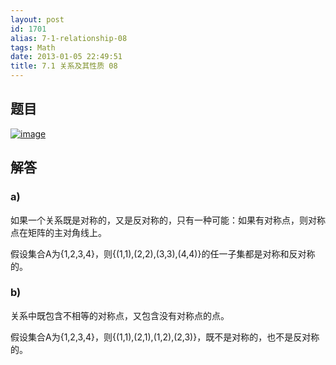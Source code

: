 ```yaml
---
layout: post
id: 1701
alias: 7-1-relationship-08
tags: Math
date: 2013-01-05 22:49:51
title: 7.1 关系及其性质 08
---
```


## 题目

[![image](http://freewind.me/wp-content/uploads/2013/01/image_thumb85.png "image")](http://freewind.me/wp-content/uploads/2013/01/image85.png)

## 解答

### a)

如果一个关系既是对称的，又是反对称的，只有一种可能：如果有对称点，则对称点在矩阵的主对角线上。

假设集合A为{1,2,3,4}，则{(1,1),(2,2),(3,3),(4,4)}的任一子集都是对称和反对称的。

### b)

关系中既包含不相等的对称点，又包含没有对称点的点。

假设集合A为{1,2,3,4}，则{(1,1),(2,1),(1,2),(2,3)}，既不是对称的，也不是反对称的。
